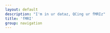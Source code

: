 ```yaml
---
layout: default
description: "I'm in ur dataz, QCing ur fMRIz"
title: 'fMRI' 
group: navigation
---
```

<script type="text/javascript" src="http://code.jquery.com/jquery-1.9.1.min.js"></script>
<script type="text/javascript" src="http://code.highcharts.com/highcharts.js"></script>
<script type="text/javascript" src="http://code.highcharts.com/modules/data.js"></script>

<div id="container0" style="width: 600px; height: 400px; margin: auto auto;"></div>
<div id="container1" style="width: 600px; height: 400px; margin: auto auto;"></div>
<div id="container2" style="width: 600px; height: 400px; margin: auto auto;"></div>
<div id="container3" style="width: 600px; height: 400px; margin: auto auto;"></div>
<div id="container4" style="width: 600px; height: 400px; margin: auto auto;"></div>
<div id="container5" style="width: 600px; height: 400px; margin: auto auto;"></div>
<div id="container6" style="width: 600px; height: 400px; margin: auto auto;"></div>

<script type="text/javascript">
databr0s = [
{  csvfile:  '/spins/assets/fmri_0.csv',  div:  "#container0",  x:  "Week Number",  title:  "Mean",               y: "mean"    },
{  csvfile:  '/spins/assets/fmri_1.csv',  div:  "#container1",  x:  "Week Number",  title:  "Standard Deviation", y: "stddev"  },
{  csvfile:  '/spins/assets/fmri_2.csv',  div:  "#container2",  x:  "Week Number",  title:  "% fluctuation",      y: "% fluctuation"  },
{  csvfile:  '/spins/assets/fmri_3.csv',  div:  "#container3",  x:  "Week Number",  title:  "Drift",              y: "Drift"          },
{  csvfile:  '/spins/assets/fmri_4.csv',  div:  "#container4",  x:  "Week Number",  title:  "SNR",                y: "SNR"            },
{  csvfile:  '/spins/assets/fmri_5.csv',  div:  "#container5",  x:  "Week Number",  title:  "SFNR",               y: "SFNR"           },
{  csvfile:  '/spins/assets/fmri_6.csv',  div:  "#container6",  x:  "Week Number",  title:  "RDC",                y: "RDC"            },
]; 

//$(function () {
  for (var i = 0; i < databr0s.length; i++ ) {
    (function (bro) {
      $.get(bro.csvfile, function(csv) {
        $(bro.div).highcharts({
          chart: { type: 'line' },
          data:  { csv: csv },
          title: { text: bro.title },
          yAxis: { title: { text: bro.y } }, 
          xAxis: { title: { text: bro.x } }
          });
      }, "text");
    })(bro = databr0s[i]); 
  }
//});
</script>
